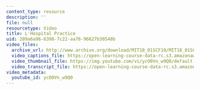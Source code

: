```yaml
---
content_type: resource
description: ''
file: null
resourcetype: Video
title: L'Hospital Practice
uid: 209a6a96-6398-7c22-aa76-96627b30548b
video_files:
  archive_url: http://www.archive.org/download/MIT18_01SCF10/MIT18_01SCF10Rec_67_300k.mp4
  video_captions_file: https://open-learning-course-data-rc.s3.amazonaws.com/18-01sc-single-variable-calculus-fall-2010/5d8139f5013a5e29ac8e08de7073e57b_ycO0Vn_w9Q0.vtt
  video_thumbnail_file: https://img.youtube.com/vi/ycO0Vn_w9Q0/default.jpg
  video_transcript_file: https://open-learning-course-data-rc.s3.amazonaws.com/18-01sc-single-variable-calculus-fall-2010/cb46a680f81f0edafe3a16418dcdebd5_ycO0Vn_w9Q0.pdf
video_metadata:
  youtube_id: ycO0Vn_w9Q0
---
```

